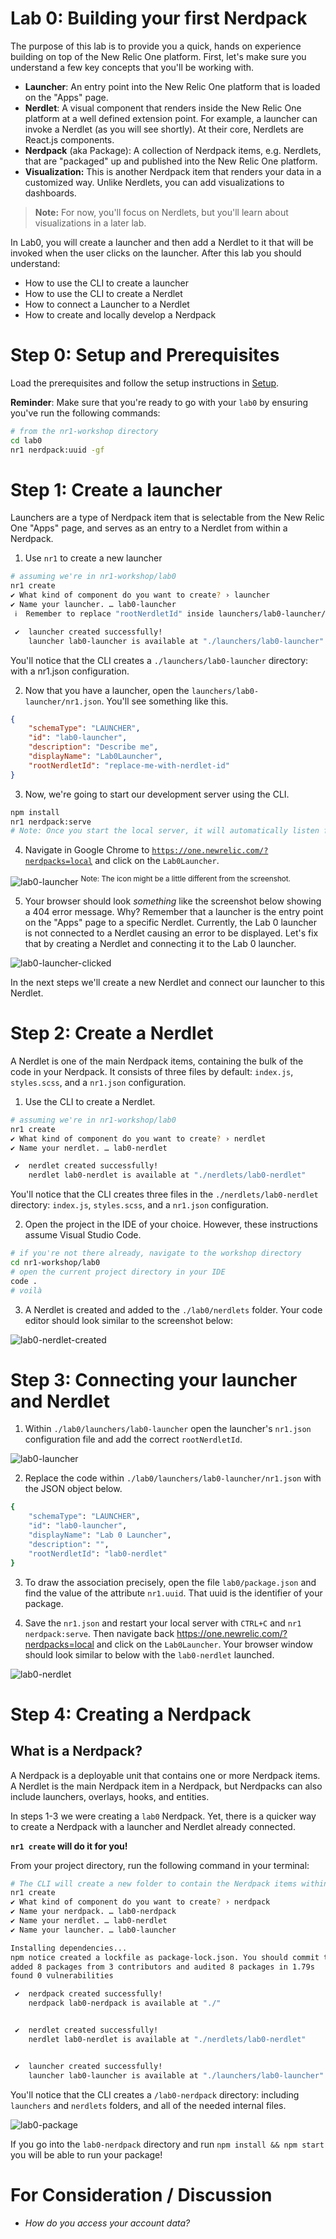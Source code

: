 Lab 0: Building your first Nerdpack
===================================

The purpose of this lab is to provide you a quick, hands on experience building on top of the New Relic One platform. First, let's make sure you understand a few key concepts that you'll be working with.
* **Launcher**: An entry point into the New Relic One platform that is loaded on the "Apps" page.
* **Nerdlet**: A visual component that renders inside the New Relic One platform at a well defined extension point. For example, a launcher can invoke a Nerdlet (as you will see shortly). At their core, Nerdlets are React.js components.
* **Nerdpack** (aka Package): A collection of Nerdpack items, e.g. Nerdlets, that are "packaged" up and published into the New Relic One platform.
* **Visualization:** This is another Nerdpack item that renders your data in a customized way. Unlike Nerdlets, you can add visualizations to dashboards. 

> **Note:** For now, you'll focus on Nerdlets, but you'll learn about visualizations in a later lab.

In Lab0, you will create a launcher and then add a Nerdlet to it that will be invoked when the user clicks on the launcher. After this lab you should understand:

* How to use the CLI to create a launcher
* How to use the CLI to create a Nerdlet
* How to connect a Launcher to a Nerdlet
* How to create and locally develop a Nerdpack

# Step 0: Setup and Prerequisites

Load the prerequisites and follow the setup instructions in [Setup](../SETUP.md).

**Reminder**: Make sure that you're ready to go with your `lab0` by ensuring you've run the following commands:

```bash
# from the nr1-workshop directory
cd lab0
nr1 nerdpack:uuid -gf
```

# Step 1: Create a launcher

Launchers are a type of Nerdpack item that is selectable from the New Relic One "Apps" page, and serves as an entry to a Nerdlet from within a Nerdpack.

1. Use `nr1` to create a new launcher

```bash
# assuming we're in nr1-workshop/lab0
nr1 create
✔ What kind of component do you want to create? › launcher
✔ Name your launcher. … lab0-launcher
 ℹ  Remember to replace "rootNerdletId" inside launchers/lab0-launcher/nr1.json

 ✔  launcher created successfully!
    launcher lab0-launcher is available at "./launchers/lab0-launcher"
```

You'll notice that the CLI creates a `./launchers/lab0-launcher` directory: with a nr1.json configuration.

2. Now that you have a launcher, open the `launchers/lab0-launcher/nr1.json`. You'll see something like this.

```json
{
    "schemaType": "LAUNCHER",
    "id": "lab0-launcher",
    "description": "Describe me",
    "displayName": "Lab0Launcher",
    "rootNerdletId": "replace-me-with-nerdlet-id"
}

```

3. Now, we're going to start our development server using the CLI.

```bash
npm install
nr1 nerdpack:serve
# Note: Once you start the local server, it will automatically listen for changes in the file system. To issue commands while the local server is running, simply open a new terminal and change to the lab0 directory.
```

4. Navigate in Google Chrome to [`https://one.newrelic.com/?nerdpacks=local`](https://one.newrelic.com/?nerdpacks=local) and click on the `Lab0Launcher`.

![lab0-launcher](../screenshots/lab0_screen01.png) <sup>Note: The icon might be a little different from the screenshot.</sup>

5. Your browser should look _something_ like the screenshot below showing a 404 error message. Why? Remember that a launcher is the entry point on the "Apps" page to a specific Nerdlet. Currently, the Lab 0 launcher is not connected to a Nerdlet causing an error to be displayed. Let's fix that by creating a Nerdlet and connecting it to the Lab 0 launcher.

![lab0-launcher-clicked](../screenshots/lab0_screen02.png)

In the next steps we'll create a new Nerdlet and connect our launcher to this Nerdlet.

# Step 2: Create a Nerdlet

A Nerdlet is one of the main Nerdpack items, containing the bulk of the code in your Nerdpack. It consists of three files by default: `index.js`, `styles.scss`, and a `nr1.json` configuration.

1. Use the CLI to create a Nerdlet.

```bash
# assuming we're in nr1-workshop/lab0
nr1 create
✔ What kind of component do you want to create? › nerdlet
✔ Name your nerdlet. … lab0-nerdlet

 ✔  nerdlet created successfully!
    nerdlet lab0-nerdlet is available at "./nerdlets/lab0-nerdlet"
```

You'll notice that the CLI creates three files in the `./nerdlets/lab0-nerdlet` directory: `index.js`, `styles.scss`, and a `nr1.json` configuration.

2. Open the project in the IDE of your choice. However, these instructions assume Visual Studio Code.

```bash
# if you're not there already, navigate to the workshop directory
cd nr1-workshop/lab0
# open the current project directory in your IDE
code .
# voilà
```

3. A Nerdlet is created and added to the `./lab0/nerdlets` folder. Your code editor should look similar to the screenshot below:

![lab0-nerdlet-created](../screenshots/lab0_screen03.png)


# Step 3: Connecting your launcher and Nerdlet

1. Within `./lab0/launchers/lab0-launcher` open the launcher's `nr1.json` configuration file and add the correct `rootNerdletId`.

![lab0-launcher](../screenshots/lab0_screen04.png)

2. Replace the code within `./lab0/launchers/lab0-launcher/nr1.json` with the JSON object below.

```bash
{
    "schemaType": "LAUNCHER",
    "id": "lab0-launcher",
    "displayName": "Lab 0 Launcher",
    "description": "",
    "rootNerdletId": "lab0-nerdlet"
}
```

3. To draw the association precisely, open the file `lab0/package.json` and find the value of the attribute `nr1.uuid`. That uuid is the identifier of your package.

4. Save the `nr1.json` and restart your local server with `CTRL+C` and `nr1 nerdpack:serve`. Then navigate back https://one.newrelic.com/?nerdpacks=local and click on the `Lab0Launcher`. Your browser window should look similar to below with the `lab0-nerdlet` launched.

![lab0-nerdlet](../screenshots/lab0_screen05.png)

# Step 4: Creating a Nerdpack

## What is a Nerdpack?

A Nerdpack is a deployable unit that contains one or more Nerdpack items. A Nerdlet is the main Nerdpack item in a Nerdpack, but Nerdpacks can also include launchers, overlays, hooks, and entities.

In steps 1-3 we were creating a `lab0` Nerdpack. Yet, there is a quicker way to create a Nerdpack with a launcher and Nerdlet already connected.

**`nr1 create` will do it for you!**

From your project directory, run the following command in your terminal:

```bash
# The CLI will create a new folder to contain the Nerdpack items within your Nerdpack
nr1 create
✔ What kind of component do you want to create? › nerdpack
✔ Name your nerdpack. … lab0-nerdpack
✔ Name your nerdlet. … lab0-nerdlet
✔ Name your launcher. … lab0-launcher

Installing dependencies...
npm notice created a lockfile as package-lock.json. You should commit this file.
added 8 packages from 3 contributors and audited 8 packages in 1.79s
found 0 vulnerabilities

 ✔  nerdpack created successfully!
    nerdpack lab0-nerdpack is available at "./"


 ✔  nerdlet created successfully!
    nerdlet lab0-nerdlet is available at "./nerdlets/lab0-nerdlet"


 ✔  launcher created successfully!
    launcher lab0-launcher is available at "./launchers/lab0-launcher"
```

You'll notice that the CLI creates a `/lab0-nerdpack` directory: including `launchers` and `nerdlets` folders, and all of the needed internal files.

![lab0-package](../screenshots/lab0_screen06.png)

If you go into the `lab0-nerdpack` directory and run `npm install && npm start` you will be able to run your package!

# For Consideration / Discussion

- _How do you access your account data?_
